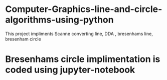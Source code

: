 # Computer-Graphics-line-and-circle-algorithms-using-python
This project impliments Scanne converting line, DDA , bresenhams line, bresenham circle

# Bresenhams circle implimentation is coded using jupyter-notebook
